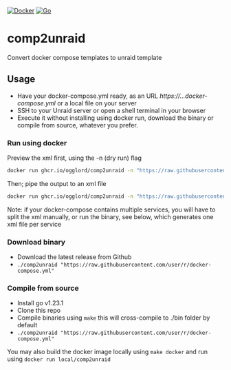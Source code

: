 [![Docker](https://github.com/Ogglord/comp2unraid/actions/workflows/docker-publish.yml/badge.svg)](https://github.com/Ogglord/comp2unraid/actions/workflows/docker-publish.yml) [![Go](https://github.com/Ogglord/comp2unraid/actions/workflows/go.yml/badge.svg)](https://github.com/Ogglord/comp2unraid/actions/workflows/go.yml)

# comp2unraid
Convert docker compose templates to unraid template


## Usage

 - Have your docker-compose.yml ready, as an URL _https://...docker-compose.yml_ or a local file on your server
 - SSH to your Unraid server or open a shell terminal in your browser
 - Execute it without installing using docker run, download the binary or compile from source, whatever you prefer.


### Run using docker

Preview the xml first, using the -n (dry run) flag
```bash
docker run ghcr.io/ogglord/comp2unraid -n "https://raw.githubusercontent.com/user/r/docker-compose.yml"
```
Then; pipe the output to an xml file
```bash
docker run ghcr.io/ogglord/comp2unraid -n "https://raw.githubusercontent.com/user/r/docker-compose.yml" > my-template.xml
```
Note: if your docker-compose contains multiple services, you will have to split the xml manually, or run the binary, see below, which generates one xml file per service


### Download binary

 - Download the latest release from Github
 - ```./comp2unraid "https://raw.githubusercontent.com/user/r/docker-compose.yml"```

### Compile from source

 - Install go v1.23.1
 - Clone this repo
 - Compile binaries using ```make``` this will cross-compile to ./bin folder by default
 - ```./comp2unraid "https://raw.githubusercontent.com/user/r/docker-compose.yml"```

 You may also build the docker image locally using ```make docker``` and run using ```docker run local/comp2unraid```




